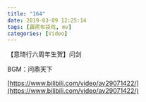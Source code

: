 ```yaml
---
title: "164"
date: 2019-03-09 12:25:14
tags: [霹雳布袋戏, mv]
categories: [Video]
---
```


<p>【意琦行六周年生贺】问剑</p> 
<p>BGM：问鼎天下</p>

[https://www.bilibili.com/video/av29071422/](https://www.bilibili.com/video/av29071422/)